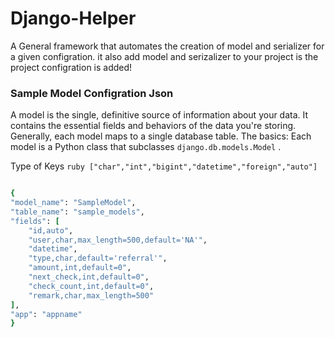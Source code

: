 # Django-Helper

A General framework that automates the creation of model and serializer for a given configration. it also add model and serizalizer to your project is the project configration is added!

### Sample Model Configration Json

A model is the single, definitive source of information about your data. It contains the essential fields and behaviors of the data you're storing. Generally, each model maps to a single database table. The basics: Each model is a Python class that subclasses ```django.db.models.Model``` .

Type of Keys ```ruby ["char","int","bigint","datetime","foreign","auto"] ```


```ruby

{
"model_name": "SampleModel",
"table_name": "sample_models",
"fields": [
    "id,auto",
    "user,char,max_length=500,default='NA'",
    "datetime",
    "type,char,default='referral'",
    "amount,int,default=0",
    "next_check,int,default=0",
    "check_count,int,default=0",
    "remark,char,max_length=500"
],
"app": "appname"
}


```